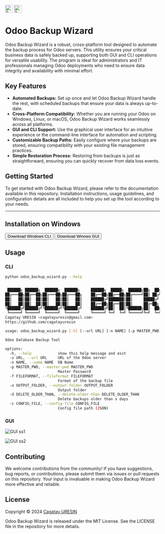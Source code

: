 <a href="https://www.buymeacoffee.com/cagatayuresin" target="_blank"><img src="https://cdn.buymeacoffee.com/buttons/default-orange.png" alt="Buy Me A Coffee" height="25"></a>
<a href="https://upload.wikimedia.org/wikipedia/commons/a/a7/Odoo_Official_Logo.png" target="_blank"><img src="https://upload.wikimedia.org/wikipedia/commons/a/a7/Odoo_Official_Logo.png" alt="Buy Me A Coffee" height="25"></a>

# Odoo Backup Wizard

Odoo Backup Wizard is a robust, cross-platform tool designed to automate the backup process for Odoo servers. This utility ensures your critical business data is safely backed up, supporting both GUI and CLI operations for versatile usability. The program is ideal for administrators and IT professionals managing Odoo deployments who need to ensure data integrity and availability with minimal effort.

## Key Features

- **Automated Backups:** Set up once and let Odoo Backup Wizard handle the rest, with scheduled backups that ensure your data is always up-to-date.
- **Cross-Platform Compatibility:** Whether you are running your Odoo on Windows, Linux, or macOS, Odoo Backup Wizard works seamlessly across all platforms.
- **GUI and CLI Support:** Use the graphical user interface for an intuitive experience or the command-line interface for automation and scripting.
- **Customizable Backup Paths:** Easily configure where your backups are stored, ensuring compatibility with your existing file management practices.
- **Simple Restoration Process:** Restoring from backups is just as straightforward, ensuring you can quickly recover from data loss events.

## Getting Started

To get started with Odoo Backup Wizard, please refer to the documentation available in this repository. Installation instructions, usage guidelines, and configuration details are all included to help you set up the tool according to your needs.

***

## Installation on Windows

<button name="win_cli_button" onclick="http://www.google.com">Download Windows CLI</button>
<button name="win_gui_button" onclick="http://www.google.com">Download Winows GUI </button>

## Usage

### CLI

```bash
python odoo_backup_wizard.py --help
```

```bash

 ██████╗ ██████╗  ██████╗  ██████╗     ██████╗  █████╗  ██████╗██╗  ██╗██╗   ██╗██████╗     ██╗    ██╗██╗███████╗ █████╗ ██████╗ ██████╗
██╔═══██╗██╔══██╗██╔═══██╗██╔═══██╗    ██╔══██╗██╔══██╗██╔════╝██║ ██╔╝██║   ██║██╔══██╗    ██║    ██║██║╚══███╔╝██╔══██╗██╔══██╗██╔══██╗
██║   ██║██║  ██║██║   ██║██║   ██║    ██████╔╝███████║██║     █████╔╝ ██║   ██║██████╔╝    ██║ █╗ ██║██║  ███╔╝ ███████║██████╔╝██║  ██║
██║   ██║██║  ██║██║   ██║██║   ██║    ██╔══██╗██╔══██║██║     ██╔═██╗ ██║   ██║██╔═══╝     ██║███╗██║██║ ███╔╝  ██╔══██║██╔══██╗██║  ██║
╚██████╔╝██████╔╝╚██████╔╝╚██████╔╝    ██████╔╝██║  ██║╚██████╗██║  ██╗╚██████╔╝██║         ╚███╔███╔╝██║███████╗██║  ██║██║  ██║██████╔╝
 ╚═════╝ ╚═════╝  ╚═════╝  ╚═════╝     ╚═════╝ ╚═╝  ╚═╝ ╚═════╝╚═╝  ╚═╝ ╚═════╝ ╚═╝          ╚══╝╚══╝ ╚═╝╚══════╝╚═╝  ╚═╝╚═╝  ╚═╝╚═════╝
Cagatay URESIN <cagatayuresin@gmail.com>                                                              v.1.0
https://github.com/cagatayuresin

usage: odoo_backup_wizard.py [-h] [--url URL] [-n NAME] [-p MASTER_PWD] [-f FILEFORMAT] [-o OUTPUT_FOLDER] [-d DELETE_OLDER_THAN] [-c CONFIG_FILE]

Odoo Database Backup Tool

options:
  -h, --help            show this help message and exit
  -u URL, --url URL     URL of the Odoo server
  -n NAME, --name NAME  DB Name
  -p MASTER_PWD, --master-pwd MASTER_PWD
                        Master Password
  -f FILEFORMAT, --fileformat FILEFORMAT
                        Format of the backup file
  -o OUTPUT_FOLDER, --output-folder OUTPUT_FOLDER
                        Output folder
  -d DELETE_OLDER_THAN, --delete-older-than DELETE_OLDER_THAN
                        Delete backups older than x days
  -c CONFIG_FILE, --config-file CONFIG_FILE
                        Config file path (JSON)
```

### GUI

![GUI ss1](https://assets.digitalocean.com/articles/alligator/boo.svg "a title")

![GUI ss2](https://assets.digitalocean.com/articles/alligator/boo.svg "a title")

## Contributing

We welcome contributions from the community! If you have suggestions, bug reports, or contributions, please submit them via issues or pull requests on this repository. Your input is invaluable in making Odoo Backup Wizard more effective and reliable.

## License

Copyright © 2024 [Cagatay URESIN](https:github.com/cagatayuresin)

Odoo Backup Wizard is released under the MIT License. See the LICENSE file in the repository for more details.